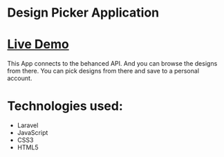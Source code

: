 # Design Picker Application

# [Live Demo](https://atcsy.github.io/DesignPicker/)


This App connects to the behanced API. And you can browse the designs from there. You can pick designs from there and save to a personal account.

# Technologies used:




* Laravel
* JavaScript
* CSS3
* HTML5


